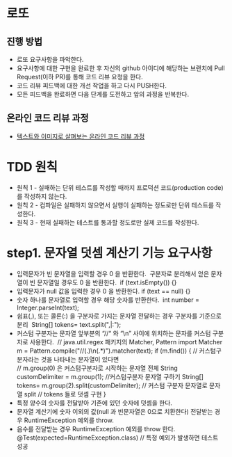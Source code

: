 # 로또
## 진행 방법
* 로또 요구사항을 파악한다.
* 요구사항에 대한 구현을 완료한 후 자신의 github 아이디에 해당하는 브랜치에 Pull Request(이하 PR)를 통해 코드 리뷰 요청을 한다.
* 코드 리뷰 피드백에 대한 개선 작업을 하고 다시 PUSH한다.
* 모든 피드백을 완료하면 다음 단계를 도전하고 앞의 과정을 반복한다.

## 온라인 코드 리뷰 과정
* [텍스트와 이미지로 살펴보는 온라인 코드 리뷰 과정](https://github.com/next-step/nextstep-docs/tree/master/codereview)

# TDD 원칙
* 원칙 1 - 실패하는 단위 테스트를 작성할 때까지 프로덕션 코드(production code)를 작성하지 않는다.
* 원칙 2 - 컴파일은 실패하지 않으면서 실행이 실패하는 정도로만 단위 테스트를 작성한다.
* 원칙 3 - 현재 실패하는 테스트를 통과할 정도로만 실제 코드를 작성한다.

# step1. 문자열 덧셈 계산기 기능 요구사항
* 입력문자가 빈 문자열을 입력할 경우 0 을 반환한다.
   구분자로 분리해서 얻은 문자열이 빈 문자열일 경우도 0 을 반환한다.
   if (text.isEmpty()) {}
* 입력문자가 null 값을 입력한 경우 0 을 반환한다.
  if (text == null) {}
* 숫자 하나를 문자열로 입력할 경우 해당 숫자를 반환한다. 
  int number = Integer.parseInt(text);
* 쉼표(,), 또는 콜론(:) 을 구분자로 가지는 문자열 전달하는 경우 구분자를 기준으로 분리 
  String[] tokens= text.split(",|:");
* 커스텀 구분자는 문자열 앞부분의 “//“ 와 “\n” 사이에 위치하는 문자를 커스텀 구분자로 사용한다. 
      // java.util.regex 패키지의 Matcher, Pattern import
      Matcher m = Pattern.compile("//(.)\n(.*)").matcher(text);
      if (m.find()) { // 커스텀구분자라는 것을 나타내는 문자열이 있다면 	  
           // m.group(0) 은 커스텀구분자로 시작하는 문자열 전체
           String customDelimiter = m.group(1); //커스텀구분자 문자열 구하기
           String[] tokens= m.group(2).split(customDelimiter); // 커스텀 구분자 문자열로 문자열 split
           // tokens 들로 덧셈 구현
      }
* 특정 양수의 숫자를 전달받아 기존에 있던 숫자에 덧셈을 한다.
* 문자열 계산기에 숫자 이외의 값(null 과 빈문자열은 0으로 치환한다) 
  전달받는 경우 RuntimeException 예외를 throw.
* 음수를 전달받는 경우 RuntimeException 예외를 throw 한다. 
  @Test(expected=RuntimeException.class) // 특정 예외가 발생하면 테스트 성공

